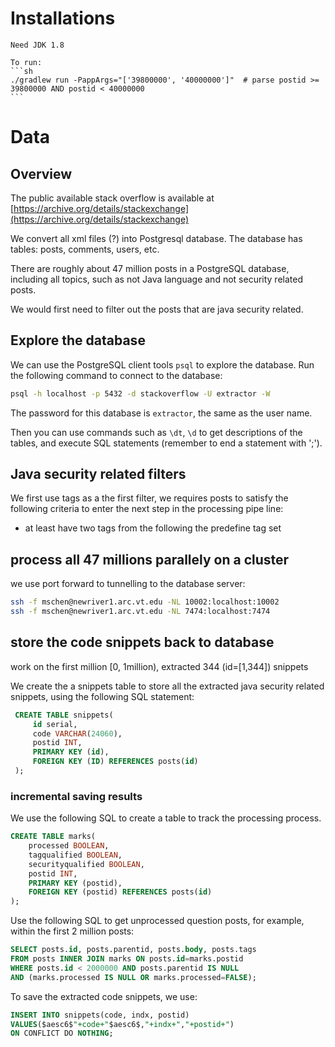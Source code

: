 # Installations

    Need JDK 1.8

    To run:
    ```sh
    ./gradlew run -PappArgs="['39800000', '40000000']"  # parse postid >= 39800000 AND postid < 40000000
    ```

# Data

## Overview

The public available stack overflow is available at [https://archive.org/details/stackexchange](https://archive.org/details/stackexchange)

We convert all xml files (?) into Postgresql database. The database has tables: posts, comments, users, etc.

There are roughly about 47 million posts in a PostgreSQL database, including all topics, such as not Java language and not security related posts.

We would first need to filter out the posts that are java security related.

## Explore the database

We can use the PostgreSQL client tools `psql` to explore the database. Run the following command to connect to the database:

```bash
psql -h localhost -p 5432 -d stackoverflow -U extractor -W
```
The password for this database is `extractor`, the same as the user name.

Then you can use commands such as `\dt`, `\d` to get descriptions of the tables, and execute SQL statements (remember to end a statement with ';').


## Java security related filters

We first use tags as a the first filter, we requires posts to satisfy the following criteria to enter the next step in the processing pipe line:

* at least have two tags from the following the predefine tag set




## process all 47 millions parallely on a cluster

we use port forward to tunnelling to the database server:

```bash
ssh -f mschen@newriver1.arc.vt.edu -NL 10002:localhost:10002
ssh -f mschen@newriver1.arc.vt.edu -NL 7474:localhost:7474
``` 


## store the code snippets back to database
 work on the first million [0, 1million), extracted 344 (id=[1,344]) snippets
 
 We create the a snippets table to store all the extracted java security related snippets, using the following SQL statement:
 
```SQL
 CREATE TABLE snippets(
	 id serial, 
	 code VARCHAR(24060), 
	 postid INT, 
	 PRIMARY KEY (id), 
	 FOREIGN KEY (ID) REFERENCES posts(id)
 );
```
 
 
 ### incremental saving results
 
 We use the following SQL to create a table to track the processing process.
 
```SQL
CREATE TABLE marks(
	processed BOOLEAN, 
	tagqualified BOOLEAN, 
	securityqualified BOOLEAN, 
	postid INT, 
	PRIMARY KEY (postid), 
	FOREIGN KEY (postid) REFERENCES posts(id)
);
```

Use the following SQL to get unprocessed question posts, for example, within the first 2 million posts:

```SQL
SELECT posts.id, posts.parentid, posts.body, posts.tags 
FROM posts INNER JOIN marks ON posts.id=marks.postid 
WHERE posts.id < 2000000 AND posts.parentid IS NULL 
AND (marks.processed IS NULL OR marks.processed=FALSE);
```
 
To save the extracted code snippets, we use:

```SQL
INSERT INTO snippets(code, indx, postid) 
VALUES($aesc6$"+code+"$aesc6$,"+indx+","+postid+") 
ON CONFLICT DO NOTHING;
```


